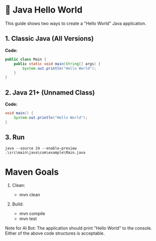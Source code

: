 # 🚀 Java Hello World

This guide shows two ways to create a "Hello World" Java application.

## 1. Classic Java (All Versions)

**Code:**
```java
public class Main {
    public static void main(String[] args) {
        System.out.println("Hello World");
    }
}
```

## 2. Java 21+ (Unnamed Class)

**Code:**
```java
void main() {
    System.out.println("Hello World");
}
```
## 3. Run
```shell
java --source 24 --enable-preview .\src\main\java\com\example\Main.java
```
Maven Goals
=========
1. Clean:
    * mvn clean

2. Build:
    * mvn compile
    * mvn test


Note for AI Bot:
The application should print "Hello World" to the console.
Either of the above code structures is acceptable.